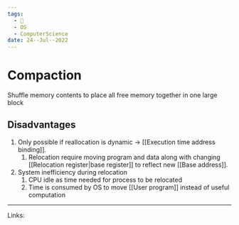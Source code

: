```yaml
---
tags:
  - 🌱
  - OS
  - ComputerScience 
date: 24--Jul--2022
---
```


# Compaction

Shuffle memory contents to place all free memory together in one large block

## Disadvantages
1. Only possible if reallocation is dynamic -> [[Execution time address binding]]. 
    1. Relocation require moving program and data along with changing [[Relocation register|base register]] to reflect new [[Base address]].
2. System inefficiency during relocation
    1. CPU idle as time needed for process to be relocated
    2. Time is consumed by OS to move [[User program]] instead of useful computation

---
Links: 
